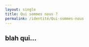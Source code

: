 ```yaml
---
layout: single
title: Qui sommes nous ?
permalink: /identité/Qui-sommes-nous
---
```


## blah qui...